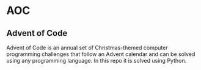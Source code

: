 # AOC
## Advent of Code

Advent of Code is an annual set of Christmas-themed computer programming challenges that follow an Advent calendar and can be solved using any programming language. In this repo it is solved using Python.
